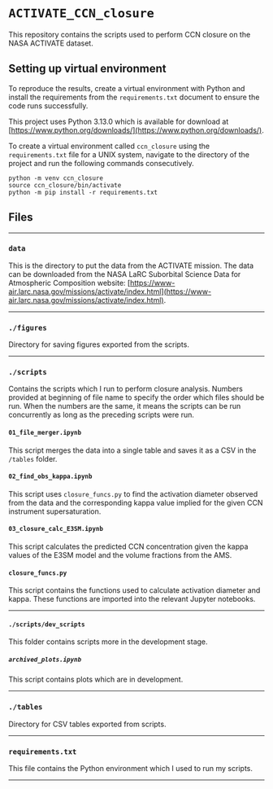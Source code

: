 # `ACTIVATE_CCN_closure`

This repository contains the scripts used to perform CCN closure on the NASA ACTIVATE dataset.

## Setting up virtual environment

To reproduce the results, create a virtual environment with Python and install the requirements from the `requirements.txt` document to ensure the code runs successfully.

This project uses Python 3.13.0 which is available for download at [https://www.python.org/downloads/](https://www.python.org/downloads/).

To create a virtual environment called `ccn_closure` using the `requirements.txt` file for a UNIX system, navigate to the directory of the project and run the following commands consecutively.

```
python -m venv ccn_closure
source ccn_closure/bin/activate
python -m pip install -r requirements.txt
```

## Files

---
### `data`

This is the directory to put the data from the ACTIVATE mission. The data can be downloaded from the NASA LaRC Suborbital Science Data for Atmospheric Composition website: [https://www-air.larc.nasa.gov/missions/activate/index.html](https://www-air.larc.nasa.gov/missions/activate/index.html).

---
### `./figures`

Directory for saving figures exported from the scripts.

---
### `./scripts`

Contains the scripts which I run to perform closure analysis. Numbers provided at beginning of file name to specify the order which files should be run. When the numbers are the same, it means the scripts can be run concurrently as long as the preceding scripts were run.

#### `01_file_merger.ipynb`

This script merges the data into a single table and saves it as a CSV in the `/tables` folder.

#### `02_find_obs_kappa.ipynb`

This script uses `closure_funcs.py` to find the activation diameter observed from the data and the corresponding kappa value implied for the given CCN instrument supersaturation.

#### `03_closure_calc_E3SM.ipynb`

This script calculates the predicted CCN concentration given the kappa values of the E3SM model and the volume fractions from the AMS.

#### `closure_funcs.py`

This script contains the functions used to calculate activation diameter and kappa. These functions are imported into the relevant Jupyter notebooks.

---
#### `./scripts/dev_scripts`

This folder contains scripts more in the development stage.

##### `archived_plots.ipynb`

This script contains plots which are in development.

---
### `./tables`

Directory for CSV tables exported from scripts.

---
### `requirements.txt`

This file contains the Python environment which I used to run my scripts.

---